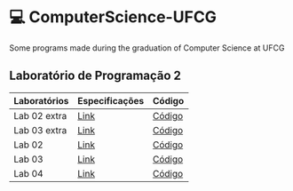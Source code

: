 # 💻 ComputerScience-UFCG
Some programs made during the graduation of Computer Science at UFCG

## Laboratório de Programação 2

Laboratórios | Especificações | Código
-- | -- | --
Lab 02 extra | [Link](https://docs.google.com/document/d/e/2PACX-1vS7OjnYVqVtXVjk1NPg8Fa3HIItjMjPpC0MIOx5IXO9pZlfxnnUebwedtc-bUqrx0QXJGTJk5ZuyWNi/pub) | [Código](./LP2/lab2-extra)
Lab 03 extra | [Link](https://docs.google.com/document/d/e/2PACX-1vSK36b6gGlXBi6cW0REDvxYajP18WXk7OrgHPNljpV-epQgIuIkZM0eepMtR_rO-_DVlbVSiTFzrJV6/pub) | [Código](./LP2/lab3-extra)
Lab 02 | [Link](https://docs.google.com/document/d/1IrHJo41u2EAfmczhK5wz6mkB20V8HWDfu2Z6cPF84RE/edit) | [Código](./LP2/lab2)
Lab 03 | [Link](https://docs.google.com/document/d/1QhY3NhU7vOoU_lw7_WJrKYZArz2yzA0dpoPrFMsPmHM/edit) | [Código](./LP2/lab3)
Lab 04 | [Link](https://docs.google.com/document/d/1Y0kDI_gyY9HXqo7IDSwEd0RarH_FPvGv3Ogs5LayfIk/edit) | [Código](./LP2/lab4)